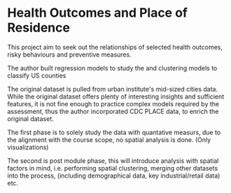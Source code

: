 # Health Outcomes and Place of Residence

This project aim to seek out the relationships of selected health outcomes, risky behaviours and preventive measures. 

The author built regression models to study the and clustering models to classify US counties

The original dataset is pulled from urban institute's mid-sized cities data. While the original dataset offers plenty of interesting insights and sufficient features, it is not fine enough to practice complex models required by the assessment, thus the author incorporated CDC PLACE data, to enrich the original dataset.

The first phase is to solely study the data with quantative measurs, due to the alignment with the course scope, no spatial analysis is done. (Only visualizations)

The second is post module phase, this will introduce analysis with spatial factors in mind, i.e. performing spatial clustering, merging other datasets into the process, (including demographical data, key industrial/retail data) etc.


